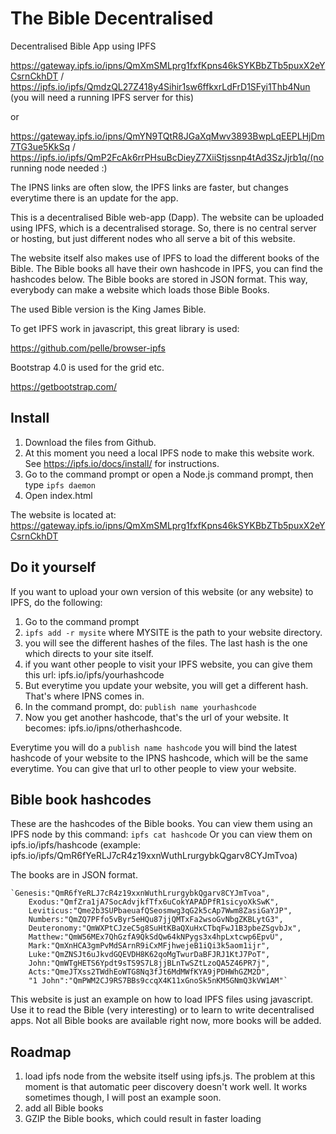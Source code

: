 # The Bible Decentralised
Decentralised Bible App using IPFS

https://gateway.ipfs.io/ipns/QmXmSMLprg1fxfKpns46kSYKBbZTb5puxX2eYCsrnCkhDT / https://ipfs.io/ipfs/QmdzQL27Z418y4Sihir1sw6ffkxrLdFrD1SFyi1Thb4Nun (you will need a running IPFS server for this)

or

https://gateway.ipfs.io/ipns/QmYN9TQtR8JGaXqMwv3893BwpLqEEPLHjDm7TG3ue5KkSq / https://ipfs.io/ipfs/QmP2FcAk6rrPHsuBcDieyZ7XiiStjssnp4tAd3SzJjrb1q/(no running node needed :)

The IPNS links are often slow, the IPFS links are faster, but changes everytime there is an update for the app.

This is a decentralised Bible web-app (Dapp). The website can be uploaded using IPFS, which is a decentralised storage. So, there is no central server or hosting, but just different nodes who all serve a bit of this website. 

The website itself also makes use of IPFS to load the different books of the Bible. The Bible books all have their own hashcode in IPFS, you can find the hashcodes below. The Bible books are stored in JSON format. This way, everybody can make a website which loads those Bible Books. 

The used Bible version is the King James Bible. 

To get IPFS work in javascript, this great library is used:

https://github.com/pelle/browser-ipfs

Bootstrap 4.0 is used for the grid etc.

https://getbootstrap.com/

## Install

1. Download the files from Github.
2. At this moment you need a local IPFS node to make this website work. See https://ipfs.io/docs/install/ for instructions.
3. Go to the command prompt or open a Node.js command prompt, then type `ipfs daemon`
4. Open index.html

The website is located at: 
https://gateway.ipfs.io/ipns/QmXmSMLprg1fxfKpns46kSYKBbZTb5puxX2eYCsrnCkhDT

## Do it yourself

If you want to upload your own version of this website (or any website) to IPFS, do the following:

1. Go to the command prompt
2. `ipfs add -r mysite` where MYSITE is the path to your website directory. 
3. you will see the different hashes of the files. The last hash is the one which directs to your site itself.
4. if you want other people to visit your IPFS website, you can give them this url: ipfs.io/ipfs/yourhashcode
5. But everytime you update your website, you will get a different hash. That's where IPNS comes in. 
6. In the command prompt, do: `publish name yourhashcode`
7. Now you get another hashcode, that's the url of your website. It becomes: ipfs.io/ipns/otherhashcode.

Everytime you will do a `publish name hashcode` you will bind the latest hashcode of your website to the IPNS hashcode, which will be the same everytime. You can give that url to other people to view your website.

## Bible book hashcodes

These are the hashcodes of the Bible books. You can view them using an IPFS node by this command: `ipfs cat hashcode`
Or you can view them on ipfs.io/ipfs/hashcode (example: ipfs.io/ipfs/QmR6fYeRLJ7cR4z19xxnWuthLrurgybkQgarv8CYJmTvoa)

The books are in JSON format.

    `Genesis:"QmR6fYeRLJ7cR4z19xxnWuthLrurgybkQgarv8CYJmTvoa",
		Exodus:"QmfZra1jA7SocAdvjkfTfx6uCokYAPADPfR1sicyoXkSwK",
		Leviticus:"Qme2b3SUPbaeuafQSeosmwg3qG2k5cAp7Wwm8ZasiGaYJP",
		Numbers:"QmZQ7PFfo5vByr5eHQu87jjQMTxFa2wsoGvNbgZKBLytG3",
		Deuteronomy:"QmWXPtCJzeC5g8SuHtKBaQXuHxCTbqFwJ1B3pbeZSgvbJx",
		Matthew:"QmW56MEx7QhGzfA9QkSdQw64kNPygs3x4hpLxtcwp6EpvU",
		Mark:"QmXnHCA3gmPvMdSArnR9iCxMFjhwejeB1iQi3k5aom1ijr",
		Luke:"QmZNSJt6uJkvdGQEVDH8K62qoMgTwurDaBFJRJ1KtJ7PoT",
		John:"QmWTgHETS6Ypdt9sTS9S7L8jjBLnTwSZtLzoQA5Z46PR7j",
		Acts:"QmeJTXss2TWdhEoWTG8Nq3fJt6MdMWfKYA9jPDHWhGZM2D",
		"1 John":"QmPWM2CJ9RS7BBs9ccqX4K11xGnoSk5nKM5GNmQ3kVW1AM"`

This website is just an example on how to load IPFS files using javascript. Use it to read the Bible (very interesting) or to learn to write decentralised apps. Not all Bible books are available right now, more books will be added. 

## Roadmap

1. load ipfs node from the website itself using ipfs.js. The problem at this moment is that automatic peer discovery doesn't work well. It works sometimes though, I will post an example soon. 
2. add all Bible books
3. GZIP the Bible books, which could result in faster loading
